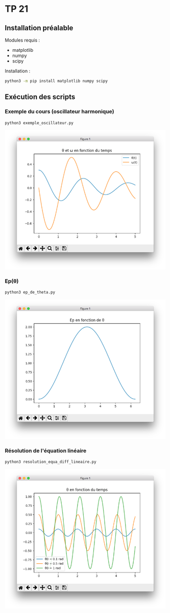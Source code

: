 # TP 21

## Installation préalable

Modules requis :
- matplotlib
- numpy
- scipy

Installation :

```bash
python3 -m pip install matplotlib numpy scipy
```

## Exécution des scripts

### Exemple du cours (oscillateur harmonique)

```bash
python3 exemple_oscillateur.py
```

![Aperçu](exemple_oscillateur.png)

### Ep(θ)

```bash
python3 ep_de_theta.py
```

![Aperçu](ep_de_theta.png)

### Résolution de l'équation linéaire

```bash
python3 resolution_equa_diff_lineaire.py
```

![Aperçu](resolution_equa_diff_lineaire.png)
